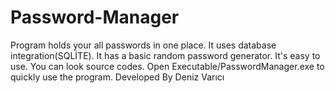 # Password-Manager
Program holds your all passwords in one place. It uses database integration(SQLİTE). It has a basic random password generator. It's easy to use. You can look source codes. Open Executable/PasswordManager.exe to quickly use the program.
Developed By Deniz Varıcı
